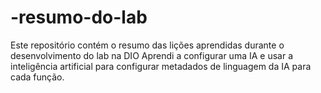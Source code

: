 # -resumo-do-lab
Este repositório contém o resumo das lições aprendidas durante o desenvolvimento do lab na DIO
Aprendi a configurar uma IA e usar a inteligência artificial para configurar metadados de linguagem da IA para cada função. 
